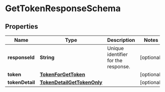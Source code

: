 

# GetTokenResponseSchema


## Properties

| Name | Type | Description | Notes |
|------------ | ------------- | ------------- | -------------|
|**responseId** | **String** | Unique identifier for the response.  |  [optional] |
|**token** | [**TokenForGetToken**](TokenForGetToken.md) |  |  [optional] |
|**tokenDetail** | [**TokenDetailGetTokenOnly**](TokenDetailGetTokenOnly.md) |  |  [optional] |



